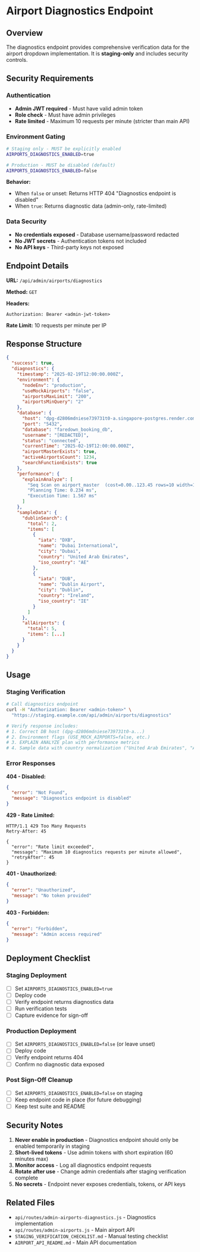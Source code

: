 # Airport Diagnostics Endpoint

## Overview

The diagnostics endpoint provides comprehensive verification data for the airport dropdown implementation. It is **staging-only** and includes security controls.

## Security Requirements

### Authentication

- **Admin JWT required** - Must have valid admin token
- **Role check** - Must have admin privileges
- **Rate limited** - Maximum 10 requests per minute (stricter than main API)

### Environment Gating

```bash
# Staging only - MUST be explicitly enabled
AIRPORTS_DIAGNOSTICS_ENABLED=true

# Production - MUST be disabled (default)
AIRPORTS_DIAGNOSTICS_ENABLED=false
```

**Behavior:**

- When `false` or unset: Returns HTTP 404 "Diagnostics endpoint is disabled"
- When `true`: Returns diagnostic data (admin-only, rate-limited)

### Data Security

- **No credentials exposed** - Database username/password redacted
- **No JWT secrets** - Authentication tokens not included
- **No API keys** - Third-party keys not exposed

## Endpoint Details

**URL:** `/api/admin/airports/diagnostics`

**Method:** `GET`

**Headers:**

```http
Authorization: Bearer <admin-jwt-token>
```

**Rate Limit:** 10 requests per minute per IP

## Response Structure

```json
{
  "success": true,
  "diagnostics": {
    "timestamp": "2025-02-19T12:00:00.000Z",
    "environment": {
      "nodeEnv": "production",
      "useMockAirports": "false",
      "airportsMaxLimit": "200",
      "airportsMinQuery": "2"
    },
    "database": {
      "host": "dpg-d2806mdniese739731t0-a.singapore-postgres.render.com",
      "port": "5432",
      "database": "faredown_booking_db",
      "username": "[REDACTED]",
      "status": "connected",
      "currentTime": "2025-02-19T12:00:00.000Z",
      "airportMasterExists": true,
      "activeAirportsCount": 1234,
      "searchFunctionExists": true
    },
    "performance": {
      "explainAnalyze": [
        "Seq Scan on airport_master  (cost=0.00..123.45 rows=10 width=100) (actual time=0.123..1.234 rows=2 loops=1)",
        "Planning Time: 0.234 ms",
        "Execution Time: 1.567 ms"
      ]
    },
    "sampleData": {
      "dublinSearch": {
        "total": 2,
        "items": [
          {
            "iata": "DXB",
            "name": "Dubai International",
            "city": "Dubai",
            "country": "United Arab Emirates",
            "iso_country": "AE"
          },
          {
            "iata": "DUB",
            "name": "Dublin Airport",
            "city": "Dublin",
            "country": "Ireland",
            "iso_country": "IE"
          }
        ]
      },
      "allAirports": {
        "total": 5,
        "items": [...]
      }
    }
  }
}
```

## Usage

### Staging Verification

```bash
# Call diagnostics endpoint
curl -H "Authorization: Bearer <admin-token>" \
  "https://staging.example.com/api/admin/airports/diagnostics"

# Verify response includes:
# 1. Correct DB host (dpg-d2806mdniese739731t0-a...)
# 2. Environment flags (USE_MOCK_AIRPORTS=false, etc.)
# 3. EXPLAIN ANALYZE plan with performance metrics
# 4. Sample data with country normalization ("United Arab Emirates", "AE")
```

### Error Responses

**404 - Disabled:**

```json
{
  "error": "Not Found",
  "message": "Diagnostics endpoint is disabled"
}
```

**429 - Rate Limited:**

```http
HTTP/1.1 429 Too Many Requests
Retry-After: 45

{
  "error": "Rate limit exceeded",
  "message": "Maximum 10 diagnostics requests per minute allowed",
  "retryAfter": 45
}
```

**401 - Unauthorized:**

```json
{
  "error": "Unauthorized",
  "message": "No token provided"
}
```

**403 - Forbidden:**

```json
{
  "error": "Forbidden",
  "message": "Admin access required"
}
```

## Deployment Checklist

### Staging Deployment

- [ ] Set `AIRPORTS_DIAGNOSTICS_ENABLED=true`
- [ ] Deploy code
- [ ] Verify endpoint returns diagnostics data
- [ ] Run verification tests
- [ ] Capture evidence for sign-off

### Production Deployment

- [ ] Set `AIRPORTS_DIAGNOSTICS_ENABLED=false` (or leave unset)
- [ ] Deploy code
- [ ] Verify endpoint returns 404
- [ ] Confirm no diagnostic data exposed

### Post Sign-Off Cleanup

- [ ] Set `AIRPORTS_DIAGNOSTICS_ENABLED=false` on staging
- [ ] Keep endpoint code in place (for future debugging)
- [ ] Keep test suite and README

## Security Notes

1. **Never enable in production** - Diagnostics endpoint should only be enabled temporarily in staging
2. **Short-lived tokens** - Use admin tokens with short expiration (60 minutes max)
3. **Monitor access** - Log all diagnostics endpoint requests
4. **Rotate after use** - Change admin credentials after staging verification complete
5. **No secrets** - Endpoint never exposes credentials, tokens, or API keys

## Related Files

- `api/routes/admin-airports-diagnostics.js` - Diagnostics implementation
- `api/routes/admin-airports.js` - Main airport API
- `STAGING_VERIFICATION_CHECKLIST.md` - Manual testing checklist
- `AIRPORT_API_README.md` - Main API documentation
